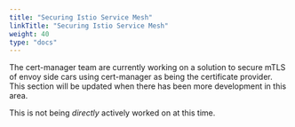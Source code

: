```yaml
---
title: "Securing Istio Service Mesh"
linkTitle: "Securing Istio Service Mesh"
weight: 40
type: "docs"
---
```


The cert-manager team are currently working on a solution to secure mTLS of
envoy side cars using cert-manager as being the certificate provider. This
section will be updated when there has been more development in this area.

This is not being _directly_ actively worked on at this time.
